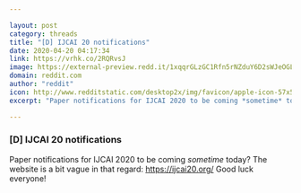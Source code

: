 ```yaml
---

layout: post
category: threads
title: "[D] IJCAI 20 notifications"
date: 2020-04-20 04:17:34
link: https://vrhk.co/2RQRvsJ
image: https://external-preview.redd.it/1xqqrGLzGC1Rfn5rNZduY6D2sWJeOGLicnitfkzC4Q8.jpg?width=1200&height=628.272251309&auto=webp&crop=1200:628.272251309,smart&s=3f6a67dc3e01ace561da78901b3966977ae593dd
domain: reddit.com
author: "reddit"
icon: http://www.redditstatic.com/desktop2x/img/favicon/apple-icon-57x57.png
excerpt: "Paper notifications for IJCAI 2020 to be coming *sometime* today? The website is a bit vague in that regard: <https://ijcai20.org/> Good luck everyone!"

---
```


### [D] IJCAI 20 notifications

Paper notifications for IJCAI 2020 to be coming *sometime* today? The website is a bit vague in that regard: <https://ijcai20.org/> Good luck everyone!